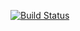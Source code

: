 [![Build Status](https://travis-ci.org/namhla1221/bootcamp-terminal-tests.svg?branch=master)](https://travis-ci.org/namhla1221/bootcamp-terminal-tests)